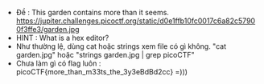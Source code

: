 - Đề : This garden contains more than it seems. https://jupiter.challenges.picoctf.org/static/d0e1ffb10fc0017c6a82c57900f3ffe3/garden.jpg
- HINT : What is a hex editor?
- Như thường lệ, dùng cat hoặc strings xem file có gì không. "cat garden.jpg" hoặc "strings garden.jpg | grep picoCTF"
- Chưa làm gì có flag luôn : picoCTF{more_than_m33ts_the_3y3eBdBd2cc} =)))
